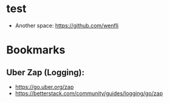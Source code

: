# test

* Another space: https://github.com/wenfli

# Bookmarks
## Uber Zap (Logging):
* https://go.uber.org/zap
* https://betterstack.com/community/guides/logging/go/zap
